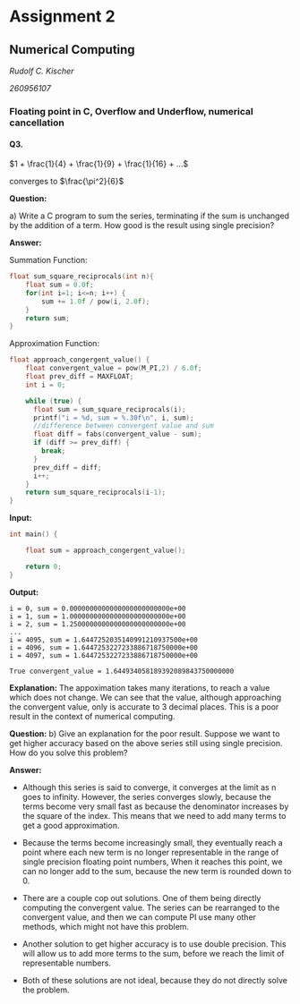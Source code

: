 

# Assignment 2

## Numerical Computing

*Rudolf C. Kischer*

*260956107*

### Floating point in C, Overflow and Underflow, numerical cancellation


#### Q3.


$1 + \frac{1}{4} + \frac{1}{9} + \frac{1}{16} + ...$

converges to $\frac{\pi^2}{6}$

**Question:**

a)  Write a C program to sum the series, terminating if the sum is unchanged by the addition of a term. How good is the result using single precision?


**Answer:**


Summation Function:

```c++
float sum_square_reciprocals(int n){
    float sum = 0.0f;
    for(int i=1; i<=n; i++) {
        sum += 1.0f / pow(i, 2.0f);
    }
    return sum;
}
```

Approximation Function:

```c++
float approach_congergent_value() {
    float convergent_value = pow(M_PI,2) / 6.0f;
    float prev_diff = MAXFLOAT;
    int i = 0;

    while (true) {
      float sum = sum_square_reciprocals(i);
      printf("i = %d, sum = %.30f\n", i, sum);
      //difference between convergent value and sum
      float diff = fabs(convergent_value - sum);
      if (diff >= prev_diff) {
        break;
      }
      prev_diff = diff;
      i++;
    }
    return sum_square_reciprocals(i-1);
}
```

**Input:**

```c++
int main() {

    float sum = approach_congergent_value();

    return 0;
}
```

**Output:**

```
i = 0, sum = 0.0000000000000000000000000e+00
i = 1, sum = 1.0000000000000000000000000e+00
i = 2, sum = 1.2500000000000000000000000e+00
...
i = 4095, sum = 1.6447252035140991210937500e+00
i = 4096, sum = 1.6447253227233886718750000e+00
i = 4097, sum = 1.6447253227233886718750000e+00
```

`True convergent_value = 1.644934058189392089843750000000`

**Explanation:**
 The appoximation takes many iterations, to reach a value which does not change. We can see that the value, although approaching the convergent value, only is accurate to 3 decimal places. This is a poor result in the context of numerical computing. 

**Question:**
b) Give an explanation for the poor result. Suppose we want to get higher accuracy based on the above series still using single precision. How do you solve this problem?

**Answer:**
- Although this series is said to converge, it converges at the limit as n goes to infinity. However, the series converges slowly, because the terms become very small fast as because the denominator increases by the square of the index. This means that we need to add many terms to get a good approximation. 

- Because the terms become increasingly small, they eventually reach a point where each new term is no longer representable in the range of single precision floating point numbers, When it reaches this point, we can no longer add to the sum, because the new term is rounded down to 0.

- There are a couple cop out solutions. One of them being directly computing the convergent value. The series can be rearranged to the convergent value, and then we can compute PI use many other methods, which might not have this problem.

- Another solution to get higher accuracy is to use double precision. This will allow us to add more terms to the sum, before we reach the limit of representable numbers.

- Both of these solutions are not ideal, because they do not directly solve the problem. 

